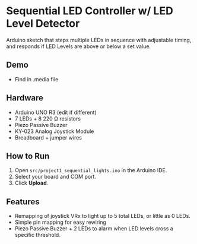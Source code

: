 # Sequential LED Controller w/ LED Level Detector
Arduino sketch that steps multiple LEDs in sequence with adjustable timing, and responds if LED Levels are above or below a set value.

## Demo
- Find in .media file

## Hardware
- Arduino UNO R3 (edit if different)
- 7 LEDs + 8 220 Ω resistors
- Piezo Passive Buzzer
- KY-023 Analog Joystick Module
- Breadboard + jumper wires

## How to Run
1. Open `src/project1_sequential_lights.ino` in the Arduino IDE.
2. Select your board and COM port.
3. Click **Upload**.

## Features
- Remapping of joystick VRx to light up to 5 total LEDs, or little as 0 LEDs.
- Simple pin mapping for easy rewiring
- Piezo Passive Buzzer + 2 LEDs to alarm when LED levels cross a specific threshold.
